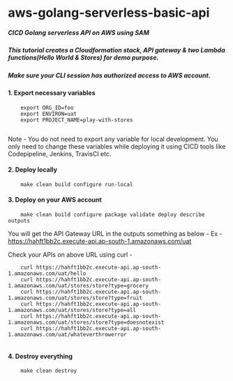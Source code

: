 # aws-golang-serverless-basic-api

##### CICD Golang serverless API on AWS using SAM

##### This tutorial creates a Cloudformation stack, API gateway & two Lambda functions(Hello World & Stores) for demo purpose.

##### Make sure your CLI session has authorized access to AWS account.

#### 1. Export necessary variables
``` 
    export ORG_ID=foo
    export ENVIRON=uat
    export PROJECT_NAME=play-with-stores
    
```
Note - You do not need to export any variable for local development. You only need to change these variables while deploying it using CICD tools like Codepipeline, Jenkins, TravisCI etc.

#### 2. Deploy locally

```
    make clean build configure run-local
```

#### 3. Deploy on your AWS account

```
    make clean build configure package validate deploy describe outputs
```

You will get the API Gateway URL in the outputs something as below -
 Ex - https://hahft1bb2c.execute-api.ap-south-1.amazonaws.com/uat

Check your APIs on above URL using curl -

```
    curl https://hahft1bb2c.execute-api.ap-south-1.amazonaws.com/uat/hello
    curl https://hahft1bb2c.execute-api.ap-south-1.amazonaws.com/uat/stores/store?type=grocery
    curl https://hahft1bb2c.execute-api.ap-south-1.amazonaws.com/uat/stores/store?type=fruit
    curl https://hahft1bb2c.execute-api.ap-south-1.amazonaws.com/uat/stores/store?type=all
    curl https://hahft1bb2c.execute-api.ap-south-1.amazonaws.com/uat/stores/store?type=doesnotexist
    curl https://hahft1bb2c.execute-api.ap-south-1.amazonaws.com/uat/whateverthrowerror
    
```


#### 4. Destroy everything

```
    make clean destroy 
```


